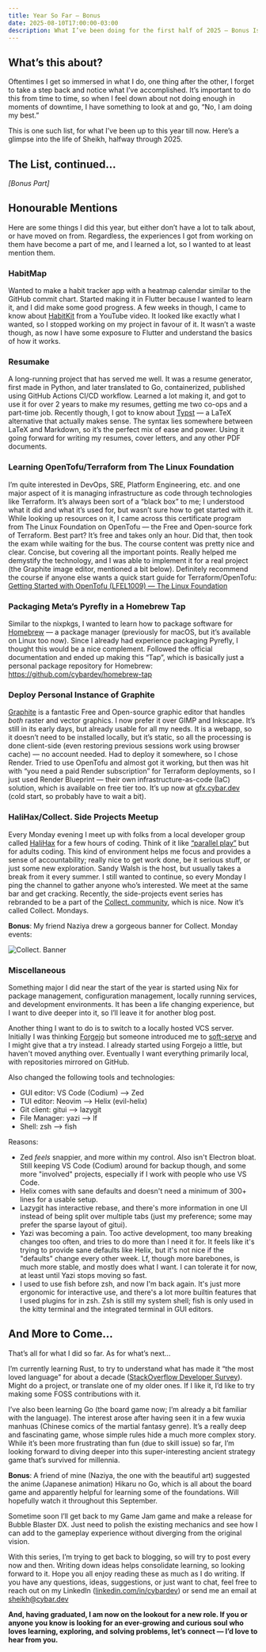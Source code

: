 ```yaml
---
title: Year So Far — Bonus
date: 2025-08-10T17:00:00-03:00
description: What I’ve been doing for the first half of 2025 — Bonus Issue
---
```


## What’s this about?

Oftentimes I get so immersed in what I do, one thing after the other, I forget to take a step back and notice what I’ve accomplished. It’s important to do this from time to time, so when I feel down about not doing enough in moments of downtime, I have something to look at and go, “No, I am doing my best.”

This is one such list, for what I’ve been up to this year till now. Here’s a glimpse into the life of Sheikh, halfway through 2025.

## The List, continued...

_[Bonus Part]_

## Honourable Mentions

Here are some things I did this year, but either don’t have a lot to talk about, or have moved on from. Regardless, the experiences I got from working on them have become a part of me, and I learned a lot, so I wanted to at least mention them.

### HabitMap

Wanted to make a habit tracker app with a heatmap calendar similar to the GitHub commit chart. Started making it in Flutter because I wanted to learn it, and I did make some good progress. A few weeks in though, I came to know about [HabitKit](https://www.habitkit.app/) from a YouTube video. It looked like exactly what I wanted, so I stopped working on my project in favour of it. It wasn’t a waste though, as now I have some exposure to Flutter and understand the basics of how it works.

### Resumake

A long-running project that has served me well. It was a resume generator, first made in Python, and later translated to Go, containerized, published using GitHub Actions CI/CD workflow. Learned a lot making it, and got to use it for over 2 years to make my resumes, getting me two co-ops and a part-time job. Recently though, I got to know about [Typst](https://typst.app/) — a LaTeX alternative that actually makes sense. The syntax lies somewhere between LaTeX and Markdown, so it’s the perfect mix of ease and power. Using it going forward for writing my resumes, cover letters, and any other PDF documents.

### Learning OpenTofu/Terraform from The Linux Foundation

I’m quite interested in DevOps, SRE, Platform Engineering, etc. and one major aspect of it is managing infrastructure as code through technologies like Terraform. It’s always been sort of a “black box” to me; I understood what it did and what it’s used for, but wasn’t sure how to get started with it. While looking up resources on it, I came across this certificate program from The Linux Foundation on OpenTofu — the Free and Open-source fork of Terraform. Best part? It’s free and takes only an hour. Did that, then took the exam while waiting for the bus. The course content was pretty nice and clear. Concise, but covering all the important points. Really helped me demystify the technology, and I was able to implement it for a real project (the Graphite image editor, mentioned a bit below). Definitely recommend the course if anyone else wants a quick start guide for Terraform/OpenTofu: [Getting Started with OpenTofu (LFEL1009) — The Linux Foundation](https://training.linuxfoundation.org/express-learning/getting-started-with-opentofu-lfel1009/)

### Packaging Meta’s Pyrefly in a Homebrew Tap

Similar to the nixpkgs, I wanted to learn how to package software for [Homebrew](https://brew.sh) — a package manager (previously for macOS, but it’s available on Linux too now). Since I already had experience packaging Pyrefly, I thought this would be a nice complement. Followed the official documentation and ended up making this “Tap”, which is basically just a personal package repository for Homebrew: <https://github.com/cybardev/homebrew-tap>

### Deploy Personal Instance of Graphite

[Graphite](https://github.com/GraphiteEditor/Graphite) is a fantastic Free and Open-source graphic editor that handles _both_ raster and vector graphics. I now prefer it over GIMP and Inkscape. It’s still in its early days, but already usable for all my needs. It is a webapp, so it doesn’t need to be installed locally, but it’s static, so all the processing is done client-side (even restoring previous sessions work using browser cache) — no account needed. Had to deploy it somewhere, so I chose Render. Tried to use OpenTofu and almost got it working, but then was hit with “you need a paid Render subscription” for Terraform deployments, so I just used Render Blueprint — their own infrastructure-as-code (IaC) solution, which is available on free tier too. It’s up now at [gfx.cybar.dev](https://gfx.cybar.dev) (cold start, so probably have to wait a bit).

### HaliHax/Collect. Side Projects Meetup

Every Monday evening I meet up with folks from a local developer group called [HaliHax](https://www.halihax.com/) for a few hours of coding. Think of it like [“parallel play”](https://en.m.wikipedia.org/wiki/Parallel_play) but for adults coding. This kind of environment helps me focus and provides a sense of accountability; really nice to get work done, be it serious stuff, or just some new exploration. Sandy Walsh is the host, but usually takes a break from it every summer. I still wanted to continue, so every Monday I ping the channel to gather anyone who’s interested. We meet at the same bar and get cracking. Recently, the side-projects event series has rebranded to be a part of the [Collect. community](https://www.collecthalifax.org/), which is nice. Now it’s called Collect. Mondays.

**Bonus**: My friend Naziya drew a gorgeous banner for Collect. Monday events:

![Collect. Banner](/_assets/images/blog/collect-banner.png)

### Miscellaneous

Something major I did near the start of the year is started using Nix for package management, configuration management, locally running services, and development environments. It has been a life changing experience, but I want to dive deeper into it, so I’ll leave it for another blog post.

Another thing I want to do is to switch to a locally hosted VCS server. Initially I was thinking [Forgejo](https://forgejo.org/) but someone introduced me to [soft-serve](https://github.com/charmbracelet/soft-serve) and I might give that a try instead. I already started using Forgejo a little, but haven't moved anything over. Eventually I want everything primarily local, with repositories mirrored on GitHub.

Also changed the following tools and technologies:
- GUI editor: VS Code (Codium) —> Zed
- TUI editor: Neovim —> Helix (evil-helix)
- Git client: gitui —> lazygit
- File Manager: yazi —> lf
- Shell: zsh —> fish

Reasons:
- Zed _feels_ snappier, and more within my control. Also isn't Electron bloat. Still keeping VS Code (Codium) around for backup though, and some more "involved" projects, especially if I work with people who use VS Code.
- Helix comes with sane defaults and doesn't need a minimum of 300+ lines for a usable setup.
- Lazygit has interactive rebase, and there's more information in one UI instead of being split over multiple tabs (just my preference; some may prefer the sparse layout of gitui).
- Yazi was becoming a pain. Too active development, too many breaking changes too often, and tries to do more than I need it for. It feels like it's trying to provide sane defaults like Helix, but it's not nice if the "defaults" change every other week. Lf, though more barebones, is much more stable, and mostly does what I want. I can tolerate it for now, at least until Yazi stops moving so fast.
- I used to use fish before zsh, and now I'm back again. It's just more ergonomic for interactive use, and there's a lot more builtin features that I used plugins for in zsh. Zsh is still my system shell; fish is only used in the kitty terminal and the integrated terminal in GUI editors.

## And More to Come…

That’s all for what I did so far. As for what’s next…

I’m currently learning Rust, to try to understand what has made it “the most loved language” for about a decade ([StackOverflow Developer Survey](https://survey.stackoverflow.co/2025/technology#admired-and-desired-language-desire-admire)). Might do a project, or translate one of my older ones. If I like it, I’d like to try making some FOSS contributions with it.

I’ve also been learning Go (the board game now; I’m already a bit familiar with the language). The interest arose after having seen it in a few wuxia manhuas (Chinese comics of the martial fantasy genre). It’s a really deep and fascinating game, whose simple rules hide a much more complex story. While it’s been more frustrating than fun (due to skill issue) so far, I’m looking forward to diving deeper into this super-interesting ancient strategy game that’s survived for millennia.

**Bonus**: A friend of mine (Naziya, the one with the beautiful art) suggested the anime (Japanese animation) Hikaru no Go, which is all about the board game and apparently helpful for learning some of the foundations. Will hopefully watch it throughout this September.

Sometime soon I’ll get back to my Game Jam game and make a release for Bubble Blaster DX. Just need to polish the existing mechanics and see how I can add to the gameplay experience without diverging from the original vision.

With this series, I’m trying to get back to blogging, so will try to post every now and then. Writing down ideas helps consolidate learning, so looking forward to it. Hope you all enjoy reading these as much as I do writing. If you have any questions, ideas, suggestions, or just want to chat, feel free to reach out on my LinkedIn ([linkedin.com/in/cybardev](https://www.linkedin.com/in/cybardev)) or send me an email at [sheikh@cybar.dev](mailto:sheikh@cybar.dev)

**And, having graduated, I am now on the lookout for a new role. If you or anyone you know is looking for an ever-growing and curious soul who loves learning, exploring, and solving problems, let’s connect — I’d love to hear from you.**
